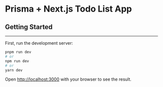 # Prisma + Next.js Todo List App

## Getting Started

---

First, run the development server:

```zsh
pnpm run dev
# or
npm run dev
# or
yarn dev
```

Open [http://localhost:3000](http://localhost:3000) with your browser to see the result.
